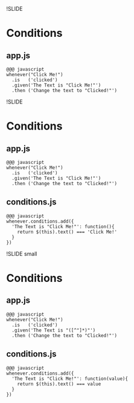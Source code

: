 !SLIDE
# Conditions #
## app.js ##
    @@@ javascript
    whenever("Click Me!")
      .is   ('clicked')
      .given('The Text is "Click Me!"')
      .then ('Change the text to "Clicked!"')

!SLIDE
# Conditions #
## app.js ##
    @@@ javascript
    whenever("Click Me!")
      .is   ('clicked')
      .given('The Text is "Click Me!"')
      .then ('Change the text to "Clicked!"')

## conditions.js ##
    @@@ javascript
    whenever.conditions.add({
      'The Text is "Click Me!"': function(){
        return $(this).text() === 'Click Me!'
      }
    })

!SLIDE small
# Conditions #
## app.js ##
    @@@ javascript
    whenever("Click Me!")
      .is   ('clicked')
      .given('The Text is "([^"]*)"')
      .then ('Change the text to "Clicked!"')

## conditions.js ##
    @@@ javascript
    whenever.conditions.add({
      'The Text is "Click Me!"': function(value){
        return $(this).text() === value
      }
    })
